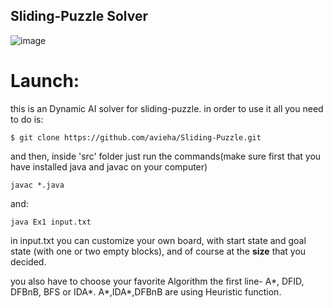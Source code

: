 ## Sliding-Puzzle Solver

![image](https://user-images.githubusercontent.com/73400995/120373079-991b3900-c320-11eb-95bf-86ecd04e3f8c.png)

# Launch:
this is an Dynamic AI solver for sliding-puzzle.
in order to use it all you need to do is:
```
$ git clone https://github.com/avieha/Sliding-Puzzle.git
```
and then, inside 'src' folder just run the commands(make sure first that you have installed java and javac on your computer)
```
javac *.java
```
and:
```
java Ex1 input.txt
```

in input.txt you can customize your own board, with start state and goal state (with one or two empty blocks), and of course at the **size**
that you decided.

you also have to choose your favorite Algorithm the first line- A*, DFID, DFBnB, BFS or IDA*.
A*,IDA*,DFBnB are using Heuristic function.
